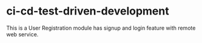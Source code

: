 # ci-cd-test-driven-development
This is a User Registration module has signup and login feature with remote web service.
